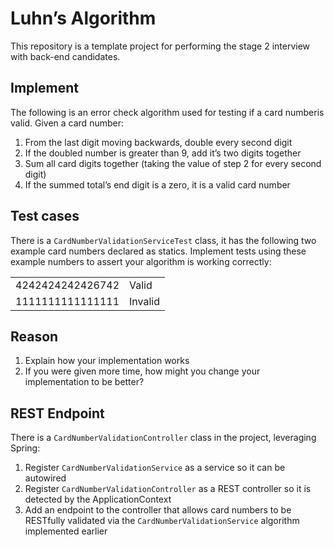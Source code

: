 # Luhn’s Algorithm

This repository is a template project for performing the stage 2 interview with back-end candidates.

## Implement

The following is an error check algorithm used for testing if a card numberis valid. Given a card number:

1. From the last digit moving backwards, double every second digit
2. If the doubled number is greater than 9, add it’s two digits together
3. Sum all card digits together (taking the value of step 2 for every second digit)
4. If the summed total’s end digit is a zero, it is a valid card number

## Test cases

There is a ```CardNumberValidationServiceTest``` class, it has the following two example card numbers declared as statics. Implement tests using these example numbers to assert your algorithm is working correctly:

<div style="text-align: center;">
    <table>
        <tr>
            <td>4242424242426742</td>
            <td>Valid</td>
        </tr>
        <tr>
            <td>1111111111111111</td>
            <td>Invalid</td>
        </tr>
    </table>
</div>

## Reason

1. Explain how your implementation works
2. If you were given more time, how might you change your implementation to be better?

## REST Endpoint

There is a ```CardNumberValidationController``` class in the project, leveraging Spring:

1. Register ```CardNumberValidationService``` as a service so it can be autowired
2. Register ```CardNumberValidationController``` as a REST controller so it is detected by the ApplicationContext
3. Add an endpoint to the controller that allows card numbers to be RESTfully validated via the ```CardNumberValidationService``` algorithm implemented earlier